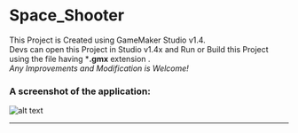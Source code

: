 # Space_Shooter
This Project is Created using GameMaker Studio v1.4.<br>
Devs can open this Project in Studio v1.4x and Run or Build this Project using the file having ***.gmx** extension .<br>
*Any Improvements and Modification is Welcome!*
<br>
### A screenshot of the application:
![alt text](https://i.imgur.com/KoSItn3.png)
<hr>
